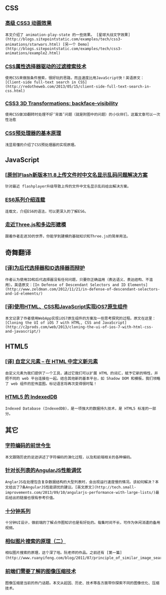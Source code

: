 
## CSS

### [高级 CSS3 动画效果](http://www.sitepoint.com/advanced-css3-animations/)

    本文介绍了 animation-play-state 的一些效果。 [星球大战文字效果](http://blogs.sitepointstatic.com/examples/tech/css3-animations/starwars.html) [另一个 Demo](http://blogs.sitepointstatic.com/examples/tech/css3-animations/example2.html)

### [CSS属性选择器驱动的过滤搜索技术](http://www.zhangxinxu.com/wordpress/?p=3672)

    使用CSS来做按条件搜索，很好玩的思路，而且速度比用JavaScript快！英语原文：[Client-side full-text search in CSS](http://redotheweb.com/2013/05/15/client-side-full-text-search-in-css.html)

### [CSS3 3D Transformations: backface-visibility](http://www.sitepoint.com/css3-transformations-3d-backface-visibility/)

    使用CSS做3D翻转时处理不好‘背面’问题（就是附图中的问题）的小伙伴们，这篇文章可以一次性治愈

### [CSS预处理器的基本原理](http://alexsexton.com/talks/pooping-out-css/#/)

    浅显易懂的介绍了CSS预处理器的实现原理。

## JavaScript

### [[原创]Flash新版本11.8上传文件时中文名显示乱码问题解决方案](http://www.75team.com/archives/508)

    针对最近 flashplayer升级导致上传的文件中文名显示乱码给出解决方案。

### [ES6系列介绍连载](http://globaldev.co.uk/2013/09/es6-part-1/)

    连载文，介绍ES6的语法，可以更深入的了解ES6。

### [走近Three.js和多边形建模](http://coding.smashingmagazine.com/2013/09/17/introduction-to-polygonal-modeling-and-three-js/)

    跟着作者走进3D的世界，你能学到建模的基础知识和Three.js的简单用法。

## 奇舞翻译

### [[译]为后代选择器和ID选择器而辩护](http://hax.iteye.com/blog/1850571)

    作者认为使用ID和后代选择器没有任何问题，只要你正确运用（表达语义、表达结构、不滥用）。英语原文：[In Defense of Descendant Selectors and ID Elements](http://www.zeldman.com/2012/11/21/in-defense-of-descendant-selectors-and-id-elements/)

### [[译]使用HTML、CSS和JavaScript实现iOS7原生组件](http://www.jedm.cn/2013/09/%E8%AF%91%E4%BD%BF%E7%94%A8html%E3%80%81css%E5%92%8Cjavascript%E6%9D%A5%E6%A8%A1%E6%8B%9Fios7-ui/)

    本文记录了作者使用WebApp实现iOS7原生组件的方案及一些思考探究的过程。原文在这里：[Cloning the UI of iOS 7 with HTML, CSS and JavaScript](http://c2prods.com/web/2013/cloning-the-ui-of-ios-7-with-html-css-and-javascript/)

## HTML5

### [[译] 自定义元素 – 在 HTML 中定义新元素](http://forcefront.com/2013/custom-elements-defining-new-elements-in-html/)

    自定义元素为我们提供了一个工具，通过它我们可以扩展 HTML 的词汇，赋予它新的特性，并把不同的 web 平台连接在一起。结合其他新的基本平台，如 Shadow DOM 和模板，我们领略了 web 组件的宏伟蓝图。标记语言将再次变得很时髦！

### [HTML5 的 IndexedDB](http://net.tutsplus.com/tutorials/javascript-ajax/working-with-indexeddb/)

    Indexed Database (IndexedDB)，是一项强大的数据持久技术，是 HTML5 标准的一部分。

## 其它

### [字符编码的前世今生](http://tgideas.qq.com/webplat/info/news_version3/804/808/811/m579/201307/218730.shtml)

    本文跟随历史的足迹讲述了字符编码的演化过程，以及和前端相关的各种编码。

### [针对长列表的AngularJS性能调优](http://www.csdn.net/article/2013-09-18/2816972-AngularJS-performance-tuning-for-long-list)

    AnglarJS在处理包含复杂数据结构的大型列表时，会出现运行速度慢的情况。该如何解决？本文给出了7条AngularJS性能调优的建议。[英文原文](http://tech.small-improvements.com/2013/09/10/angularjs-performance-with-large-lists/)最后给出的链接也很有参考价值。

### [十分钟系列](http://i.youku.com/u/UMTA4MDM1NDc2)

    十分钟UI设计，做前端的了解点作图知识也是有好处的。每集时间不长，可作为休闲消遣的备用视频。

### [相似图片搜索的原理（二）](http://www.ruanyifeng.com/blog/2013/03/similar_image_search_part_ii.html)

    相似图片搜索的原理，这个深了哈。阮老师的作品。之前还有 [第一篇](http://www.ruanyifeng.com/blog/2011/07/principle_of_similar_image_search.html)。

### [前端们需要了解的图像压缩技术](http://www.html5rocks.com/en/tutorials/speed/img-compression/)

    图像压缩是当前的热门话题。本文从起因、历史、技术等各方面带你探索不同的图像优化、压缩技术。
